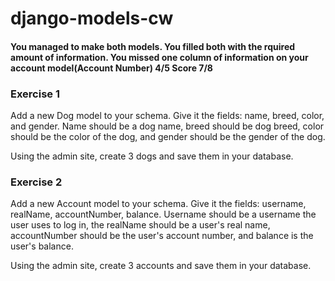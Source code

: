 # django-models-cw
#### You managed to make both models. You filled both with the rquired amount of information. You missed one column of information on your account model(Account Number) 4/5 Score 7/8
### Exercise 1
Add a new Dog model to your schema. Give it the fields: name, breed, color, and gender. Name should be a dog name, breed should be dog breed, color should be the color of the dog, and gender should be the gender of the dog.

Using the admin site, create 3 dogs and save them in your database.

### Exercise 2
Add a new Account model to your schema. Give it the fields: username, realName, accountNumber, balance. Username should be a username the user uses to log in, the realName should be a user's real name, accountNumber should be the user's account number, and balance is the user's balance.

Using the admin site, create 3 accounts and save them in your database.
